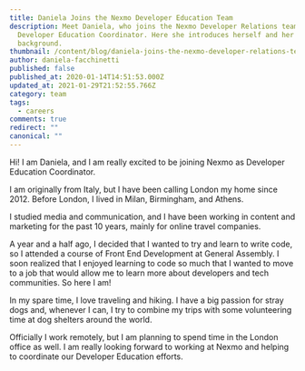 ```yaml
---
title: Daniela Joins the Nexmo Developer Education Team
description: Meet Daniela, who joins the Nexmo Developer Relations team as a
  Developer Education Coordinator. Here she introduces herself and her
  background.
thumbnail: /content/blog/daniela-joins-the-nexmo-developer-relations-team-dr/city-731219_1920-1.jpg
author: daniela-facchinetti
published: false
published_at: 2020-01-14T14:51:53.000Z
updated_at: 2021-01-29T21:52:55.766Z
category: team
tags:
  - careers
comments: true
redirect: ""
canonical: ""
---
```

Hi! I am Daniela, and I am really excited to be joining Nexmo as Developer Education Coordinator.

I am originally from Italy, but I have been calling London my home since 2012. Before London, I lived in Milan, Birmingham, and Athens.

I studied media and communication, and I have been working in content and marketing for the past 10 years, mainly for online travel companies.

A year and a half ago, I decided that I wanted to try and learn to write code, so I attended a course of Front End Development at General Assembly. I soon realized that I enjoyed learning to code so much that I wanted to move to a job that would allow me to learn more about developers and tech communities. So here I am!

In my spare time, I love traveling and hiking. I have a big passion for stray dogs and, whenever I can, I try to combine my trips with some volunteering time at dog shelters around the world.

Officially I work remotely, but I am planning to spend time in the London office as well. I am really looking forward to working at Nexmo and helping to coordinate our Developer Education efforts.
